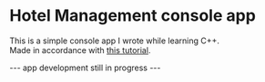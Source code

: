 # Hotel Management console app

This is a simple console app I wrote while learning C++.  
Made in accordance with [this tutorial](https://www.youtube.com/watch?v=m2xt5KIEHvc).

--- app development still in progress ---

